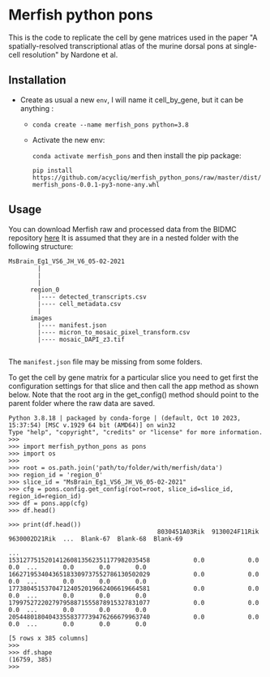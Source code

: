 # Merfish python pons
This is the code to replicate the cell by gene matrices used in the paper "A spatially-resolved
transcriptional atlas of the murine dorsal pons at single-cell resolution" by Nardone et al.

## Installation

* Create as usual a new `env`, I will name it cell_by_gene, but it can be anything :
  * `conda create --name merfish_pons python=3.8`
  * Activate the new env: 

    `conda activate merfish_pons` and then install the pip package:
  
    `pip install https://github.com/acycliq/merfish_python_pons/raw/master/dist/merfish_pons-0.0.1-py3-none-any.whl`

## Usage
You can download Merfish raw and processed data from the BIDMC repository [here](https://research.bidmc.harvard.edu/datashare/DataShareInfo.ASP?Submit=Display&ID=7) 
It is assumed that they are in a nested folder with the following structure:
```
MsBrain_Eg1_VS6_JH_V6_05-02-2021
        |
        |
        |
      region_0
        |---- detected_transcripts.csv
        |---- cell_metadata.csv
        |
      images
        |---- manifest.json 
        |---- micron_to_mosaic_pixel_transform.csv
        |---- mosaic_DAPI_z3.tif  
        
```
The `manifest.json` file may be missing from some folders.

To get the cell by gene
matrix for a particular slice you need to get first the configuration settings for that
slice and then call the app method as shown below.
Note that the root arg in the get_config() method should point to the parent folder 
where the raw data are saved.
```
Python 3.8.18 | packaged by conda-forge | (default, Oct 10 2023, 15:37:54) [MSC v.1929 64 bit (AMD64)] on win32
Type "help", "copyright", "credits" or "license" for more information.
>>>
>>> import merfish_python_pons as pons
>>> import os
>>> 
>>> root = os.path.join('path/to/folder/with/merfish/data')
>>> region_id = 'region_0'
>>> slice_id = "MsBrain_Eg1_VS6_JH_V6_05-02-2021"
>>> cfg = pons.config.get_config(root=root, slice_id=slice_id, region_id=region_id)
>>> df = pons.app(cfg)
>>> df.head()

>>> print(df.head())
                                         8030451A03Rik  9130024F11Rik  9630002D21Rik  ...  Blank-67  Blank-68  Blank-69
                                                                                      ...
153127751520141260813562351177982035458            0.0            0.0            0.0  ...       0.0       0.0       0.0
166271953404365183309737552786130502029            0.0            0.0            0.0  ...       0.0       0.0       0.0
177380451537047124052019662406619664581            0.0            0.0            0.0  ...       0.0       0.0       0.0
179975272202797958871555878915327831077            0.0            0.0            0.0  ...       0.0       0.0       0.0
205448018040433558377739476266679963740            0.0            0.0            0.0  ...       0.0       0.0       0.0

[5 rows x 385 columns]
>>> 
>>> df.shape
(16759, 385)
>>> 
```